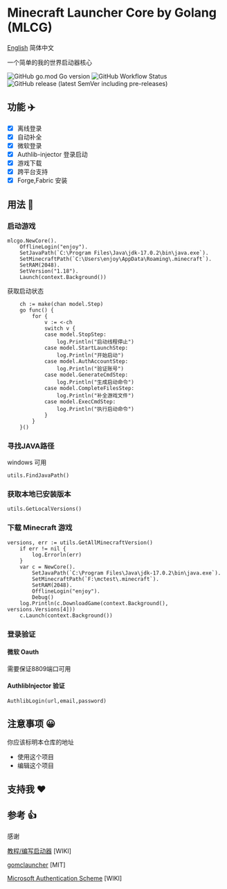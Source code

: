 # Minecraft Launcher Core by Golang (MLCG)

[English](README.md) 简体中文

一个简单的我的世界启动器核心

![GitHub go.mod Go version](https://img.shields.io/github/go-mod/go-version/mcoo/mlcgo?style=for-the-badge) ![GitHub Workflow Status](https://img.shields.io/github/workflow/status/mcoo/mlcgo/goreleaser?style=for-the-badge) ![GitHub release (latest SemVer including pre-releases)](https://img.shields.io/github/v/release/mcoo/mlcgo?include_prereleases&style=for-the-badge)

## 功能 ✈️

- [x] 离线登录
- [x] 自动补全
- [x] 微软登录
- [x] Authlib-injector 登录启动
- [x] 游戏下载
- [x] 跨平台支持
- [x] Forge,Fabric 安装

## 用法 🚀

### 启动游戏

```golang
mlcgo.NewCore().
    OfflineLogin("enjoy").
    SetJavaPath(`C:\Program Files\Java\jdk-17.0.2\bin\java.exe`).
    SetMinecraftPath(`C:\Users\enjoy\AppData\Roaming\.minecraft`).
    SetRAM(2048).
    SetVersion("1.18").
    Launch(context.Background())
```

获取启动状态

```golang
    ch := make(chan model.Step)
    go func() {
		for {
			v := <-ch
			switch v {
			case model.StopStep:
				log.Println("启动线程停止")
			case model.StartLaunchStep:
				log.Println("开始启动")
			case model.AuthAccountStep:
				log.Println("验证账号")
			case model.GenerateCmdStep:
				log.Println("生成启动命令")
			case model.CompleteFilesStep:
				log.Println("补全游戏文件")
			case model.ExecCmdStep:
				log.Println("执行启动命令")
			}
		}
	}()
```

### 寻找JAVA路径

windows 可用

```golang
utils.FindJavaPath()
```

### 获取本地已安装版本

```golang
utils.GetLocalVersions()
```

### 下载 Minecraft 游戏

```golang
versions, err := utils.GetAllMinecraftVersion()
	if err != nil {
		log.Errorln(err)
	}
	var c = NewCore().
		SetJavaPath(`C:\Program Files\Java\jdk-17.0.2\bin\java.exe`).
		SetMinecraftPath(`F:\mctest\.minecraft`).
		SetRAM(2048).
		OfflineLogin("enjoy").
		Debug()
	log.Println(c.DownloadGame(context.Background(), versions.Versions[4]))
	c.Launch(context.Background())
```

### 登录验证

#### 微软 Oauth

需要保证8809端口可用

#### AuthlibInjector 验证

```golang
AuthlibLogin(url,email,password)
```

## 注意事项 😀

你应该标明本仓库的地址

- 使用这个项目
- 编辑这个项目

## 支持我 ❤️

## 参考 👍

感谢

[教程/编写启动器](https://minecraft.fandom.com/zh/wiki/%E6%95%99%E7%A8%8B/%E7%BC%96%E5%86%99%E5%90%AF%E5%8A%A8%E5%99%A8) [WIKI]

[gomclauncher](https://github.com/xmdhs/gomclauncher) [MIT]

[Microsoft Authentication Scheme](https://wiki.vg/Microsoft_Authentication_Scheme) [WIKI]
